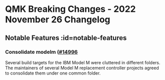 # QMK Breaking Changes - 2022 November 26 Changelog

## Notable Features :id=notable-features

### Consolidate modelm ([#14996](https://github.com/qmk/qmk_firmware/pull/14996)

Several build targets for the IBM Model M were cluttered in different folders.
The maintainers of several Model M replacement controller projects agreed to
consolidate them under one common folder.
